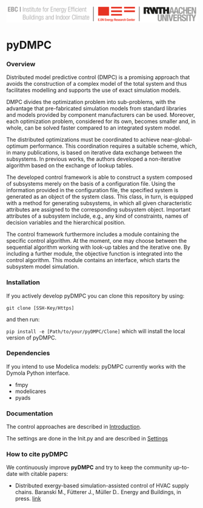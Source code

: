 ![E.ON EBC RWTH Aachen University](./pyDMPC/Resources/Images/EBC_Logo.png)

# pyDMPC

### Overview
Distributed model predictive control (DMPC) is a promising approach that avoids the construction of a complex model of the total system and thus facilitates modelling and supports the use of exact simulation models.

DMPC divides the optimization problem into sub-problems, with the advantage that pre-fabricated simulation models from standard libraries and models provided by component manufacturers can be used. Moreover, each optimization problem, considered for its own, becomes smaller and, in whole, can be solved faster compared to an integrated system model.

The distributed optimizations must be coordinated to achieve near-global-optimum performance. This coordination requires a suitable scheme, which, in many publications, is based on iterative data exchange between the subsystems. In previous works, the authors developed a non-iterative algorithm based on the exchange of lookup tables.

The developed control framework is able to construct a system composed of subsystems merely on the basis of a configuration file. Using the information provided in the configuration file, the specified system is generated as an object of the system class. This class, in turn, is equipped with a method for generating subsystems, in which all given characteristic attributes are assigned to the corresponding subsystem object. Important attributes of a subsystem include, e.g., any kind of constraints, names of decision variables and the hierarchical position.

The control framework furthermore includes a module containing the specific control algorithm. At the moment, one may choose between the sequential algorithm working with look-up tables and the iterative one. By including a further module, the objective function is integrated into the control algorithm. This  module contains an interface, which starts the subsystem model simulation.

### Installation

If you actively develop pyDMPC you can clone this repository by using:

 `git clone [SSH-Key/Https]`

and then run:

 `pip install -e [Path/to/your/pyDMPC/Clone]` which will install the local version of pyDMPC.

### Dependencies

If you intend to use Modelica models: pyDMPC currently works with the Dymola Python interface.
- fmpy
- modelicares
- pyads

### Documentation
The control approaches are described in  [Introduction](Tutorial/Introduction.md).

The settings are done in the Init.py and are described in [Settings](Tutorial/Settings.md)

### How to cite pyDMPC

We continuously improve **pyDMPC** and try to keep the community up-to-date with citable papers:

- Distributed exergy-based simulation-assisted control of HVAC supply chains.
  Baranski M., Fütterer J., Müller D..
  Energy and Buildings, in press.
  [link](https://doi.org/10.1016/j.enbuild.2018.07.006)
